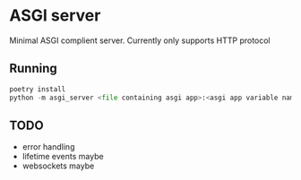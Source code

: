 # ASGI server

Minimal ASGI complient server. Currently only supports HTTP protocol

## Running

```python
poetry install
python -m asgi_server <file containing asgi app>:<asgi app variable name> <port>
```

## TODO

- error handling
- lifetime events maybe
- websockets maybe
